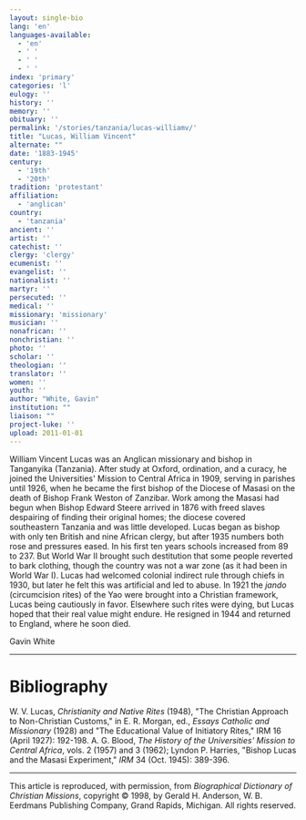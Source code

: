 ```yaml
---
layout: single-bio
lang: 'en'
languages-available:
  - 'en'
  - ' '
  - ' '
  - ' '
index: 'primary'
categories: 'l'
eulogy: ''
history: ''
memory: ''
obituary: ''
permalink: '/stories/tanzania/lucas-williamv/'
title: "Lucas, William Vincent"
alternate: ""
date: '1883-1945'
century:
  - '19th'
  - '20th'
tradition: 'protestant'
affiliation:
  - 'anglican'
country:
  - 'tanzania'
ancient: ''
artist: ''
catechist: ''
clergy: 'clergy'
ecumenist: ''
evangelist: ''
nationalist: ''
martyr: ''
persecuted: ''
medical: ''
missionary: 'missionary'
musician: ''
nonafrican: ''
nonchristian: ''
photo: ''
scholar: ''
theologian: ''
translator: ''
women: ''
youth: ''
author: "White, Gavin"
institution: ""
liaison: ""
project-luke: ''
upload: 2011-01-01
---
```




William Vincent Lucas was an Anglican missionary and bishop in Tanganyika (Tanzania). After study at Oxford, ordination, and a curacy, he joined the Universities' Mission to Central Africa in 1909, serving in parishes until 1926, when he became the first bishop of the Diocese of Masasi on the death of Bishop Frank Weston of Zanzibar. Work among the Masasi had begun when Bishop Edward Steere arrived in 1876 with freed slaves despairing of finding their original homes; the diocese covered southeastern Tanzania and was little developed. Lucas began as bishop with only ten British and nine African clergy, but after 1935 numbers both rose and pressures eased. In his first ten years schools increased from 89 to 237. But World War II brought such destitution that some people reverted to bark clothing, though the country was not a war zone (as it had been in World War I). Lucas had welcomed colonial indirect rule through chiefs in 1930, but later he felt this was artificial and led to abuse. In 1921 the *jando* (circumcision rites) of the Yao were brought into a Christian framework, Lucas being cautiously in favor. Elsewhere such rites were dying, but Lucas hoped that their real value might endure. He resigned in 1944 and returned to England, where he soon died.

Gavin White

---

# Bibliography

W. V. Lucas, *Christianity and Native Rites* (1948), "The Christian Approach to Non-Christian Customs," in E. R. Morgan, ed., *Essays Catholic and Missionary* (1928) and "The Educational Value of Initiatory Rites," IRM 16 (April 1927): 192-198. A. G. Blood, *The History of the Universities' Mission to Central Africa*, vols. 2 (1957) and 3 (1962); Lyndon P. Harries, "Bishop Lucas and the Masasi Experiment," *IRM* 34 (Oct. 1945): 389-396.

---

This article is reproduced, with permission, from *Biographical Dictionary of Christian Missions*, copyright © 1998, by Gerald H. Anderson, W. B. Eerdmans Publishing Company, Grand Rapids, Michigan. All rights reserved.
